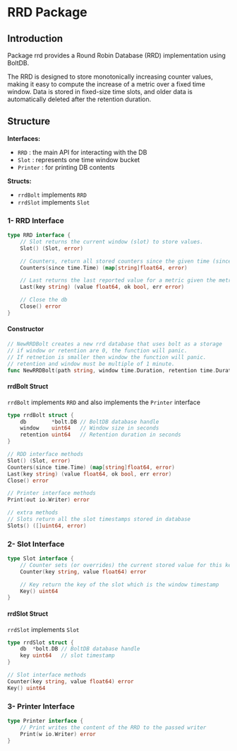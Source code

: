# RRD Package

## Introduction

Package rrd provides a Round Robin Database (RRD) implementation using BoltDB.

The RRD is designed to store monotonically increasing counter values, making it easy to compute the increase of a metric over a fixed time window. Data is stored in fixed-size time slots, and older data is automatically deleted after the retention duration. 

## Structure

**Interfaces:**                 
   - `RRD` : the main API for interacting with the DB 
   - `Slot` : represents one time window bucket      
   - `Printer` : for printing DB contents             
                             
**Structs:**              
   - `rrdBolt` implements `RRD`
   - `rrdSlot` implements `Slot`

### 1- RRD Interface
```go
type RRD interface {
	// Slot returns the current window (slot) to store values.
	Slot() (Slot, error)

	// Counters, return all stored counters since the given time (since) until now.
	Counters(since time.Time) (map[string]float64, error)

	// Last returns the last reported value for a metric given the metric name
	Last(key string) (value float64, ok bool, err error)

	// Close the db
	Close() error
}
```

#### Constructor

```go
// NewRRDBolt creates a new rrd database that uses bolt as a storage
// if window or retention are 0, the function will panic.
// If retnetion is smaller then window the function will panic.
// retention and window must be multiple of 1 minute.
func NewRRDBolt(path string, window time.Duration, retention time.Duration) (RRD, error)
```

#### rrdBolt Struct
`rrdBolt` implements `RRD` and also implements the `Printer` interface

```go
type rrdBolt struct { 
	db        *bolt.DB // BoltDB database handle
	window    uint64   // Window size in seconds
	retention uint64   // Retention duration in seconds
}

// RDD interface methods
Slot() (Slot, error)
Counters(since time.Time) (map[string]float64, error)
Last(key string) (value float64, ok bool, err error)
Close() error

// Printer interface methods 
Print(out io.Writer) error

// extra methods
// Slots return all the slot timestamps stored in database
Slots() ([]uint64, error)
```

### 2- Slot Interface

```go
type Slot interface {
	// Counter sets (or overrides) the current stored value for this key, with the passed value
	Counter(key string, value float64) error

	// Key return the key of the slot which is the window timestamp
	Key() uint64
}
```

#### rrdSlot Struct
`rrdSlot` implements `Slot`

```go
type rrdSlot struct {
	db  *bolt.DB // BoltDB database handle
	key uint64   // slot timestamp
}

// Slot interface methods
Counter(key string, value float64) error
Key() uint64
```

### 3- Printer Interface

```go
type Printer interface {
    // Print writes the content of the RRD to the passed writer
	Print(w io.Writer) error
}
```